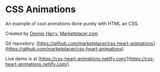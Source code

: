 # CSS Animations

An example of cool animations done purely with HTML an CSS.

Created by [Dennis Harry](https://www.linkedin.com/in/dennis-harry-367b1b4a/), [Marketplacer.com](https://marketplacer.com/)

Git repository: [https://github.com/marketplacer/css-heart-animations](https://github.com/marketplacer/css-heart-animations)

Live demo is at [https://css-heart-animations.netlify.com/](https://css-heart-animations.netlify.com/)